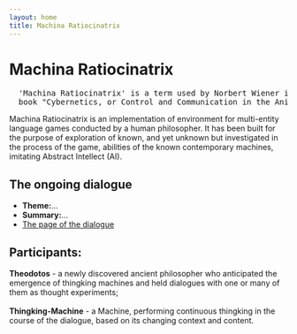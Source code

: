 ```yaml
---
layout: home
title: Machina Ratiocinatrix
---
```

# Machina Ratiocinatrix
<pre>
  'Machina Ratiocinatrix' is a term used by Norbert Wiener in the introduction to his 
  book "Cybernetics, or Control and Communication in the Animal and the Machine".
</pre>
Machina Ratiocinatrix is an implementation of environment for multi-entity language games conducted by a human philosopher. It has been built for the purpose of exploration of known, and yet unknown but investigated in the process of the game, abilities of the known contemporary machines, imitating Abstract Intellect (AI).<br>
## The ongoing dialogue
- **Theme:**...
- **Summary:**...
- [The page of the dialogue](pages/dialogue)

## Participants:
**Theodotos** - a newly discovered ancient philosopher who anticipated the emergence of thingking machines and held dialogues with one or many of them as thought experiments;<br><br>
**Thingking-Machine** - a Machine, performing continuous thingking in the course of the dialogue, based on its changing context and content.

